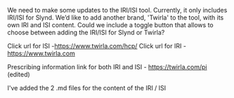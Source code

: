 We need to make some updates to the IRI/ISI tool. Currently, it only includes IRI/ISI for Slynd. We’d like to add another brand, 'Twirla' to the tool, with its own IRI and ISI content.
Could we include a toggle button that allows to choose between adding the IRI/ISI for Slynd or Twirla?


Click url for ISI -https://www.twirla.com/hcp/
Click url for IRI - https://www.twirla.com


Prescribing information link for both IRI and ISI - https://twirla.com/pi (edited) 

I've added the 2 .md files for the content of the IRI / ISI